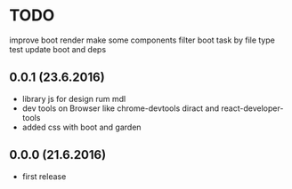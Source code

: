 # TODO

improve boot render
make some components
filter boot task by file type
test
update boot and deps


## 0.0.1 (23.6.2016)

- library js for design rum mdl
- dev tools on Browser like chrome-devtools diract and react-developer-tools
- added css with boot and garden


## 0.0.0 (21.6.2016)

- first release
